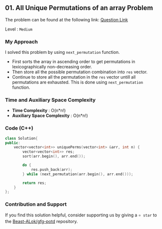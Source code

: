 ## 01. All Unique Permutations of an array Problem
The problem can be found at the following link: [Question Link](https://www.geeksforgeeks.org/problems/all-unique-permutations-of-an-array/1)

Level : `Medium`

### My Approach
I solved this problem by using `next_permutation` function.
- First sorts the array in ascending order to get permutations in lexicographically non-decreasing order.
- Then store all the possible permutation combination into `res` vector.
- Continue to store all the permutation in the `res` vector untill  all permutations are exhausted. This is done using `next_permutation` function.

### Time and Auxiliary Space Complexity

- **Time Complexity** : O(n*n!)
- **Auxiliary Space Complexity** : O(n*n!)

### Code (C++)
```cpp
class Solution{
public:
    vector<vector<int>> uniquePerms(vector<int> &arr, int n) {
        vector<vector<int>> res;
        sort(arr.begin(), arr.end());

        do {
            res.push_back(arr);
        } while (next_permutation(arr.begin(), arr.end()));

        return res;
    }
};

```

### Contribution and Support

If you find this solution helpful, consider supporting us by giving a `⭐ star` to the [Beast-ALok/gfg-potd](https://github.com/Beast-ALok/gfg-potd) repository.